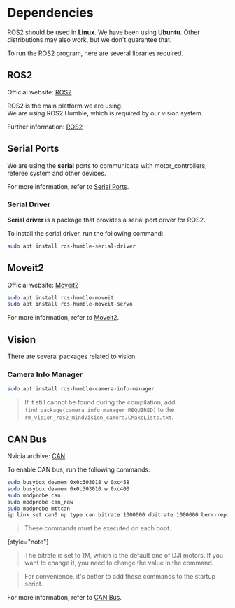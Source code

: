 # Dependencies

ROS2 should be used in **Linux**. We have been using **Ubuntu**.
Other distributions may also work, but we don't guarantee that.

To run the ROS2 program, here are several libraries required.

## ROS2

Official website: [ROS2](https://docs.ros.org/en/humble/Installation/Ubuntu-Install-Debians.html)

ROS2 is the main platform we are using. \
We are using ROS2 Humble, which is required by our vision system.

Further information: [ROS2](ros.md)

## Serial Ports

We are using the **serial** ports to communicate with motor_controllers, referee system and other devices.

For more information, refer to [Serial Ports](serial_ports.md).

### Serial Driver

**Serial driver** is a package that provides a serial port driver for ROS2.

To install the serial driver, run the following command:

```bash
sudo apt install ros-humble-serial-driver
```

## Moveit2

Official website: [Moveit2](https://moveit.ros.org/)

```Bash
sudo apt install ros-humble-moveit
sudo apt install ros-humble-moveit-servo
```

For more information, refer to [Moveit2](moveit.md).

## Vision

There are several packages related to vision.

### Camera Info Manager

```Bash
sudo apt install ros-humble-camera-info-manager
```

> If it still cannot be found during the compilation,
> add `find_package(camera_info_manager REQUIRED)` to the `rm_vision_ros2_mindvision_camera/CMakeLists.txt`.
>

## CAN Bus

Nvidia archive: [CAN](https://docs.nvidia.com/jetson/archives/r35.3.1/DeveloperGuide/text/HR/ControllerAreaNetworkCan.html)

To enable CAN bus, run the following commands:

```bash
sudo busybox devmem 0x0c303018 w 0xc458
sudo busybox devmem 0x0c303010 w 0xc400
sudo modprobe can
sudo modprobe can_raw
sudo modprobe mttcan
ip link set can0 up type can bitrate 1000000 dbitrate 1000000 berr-reporting on fd on
```

> These commands must be executed on each boot.
>
{style="note"}

> The bitrate is set to 1M, which is the default one of DJI motors.
> If you want to change it, you need to change the value in the command.

> For convenience, it's better to add these commands to the startup script.

For more information, refer to [CAN Bus](can_bus.md).